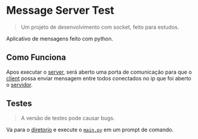 # Message Server Test

> Um projeto de desenvolvimento com socket, feito para estudos.

Aplicativo de mensagens feito com python.

## Como Funciona

Apos executar o [server](bin/server.exe "Windows EXE"), será aberto uma porta de comunicação para que o [client](bin/client.exe "Windows EXE") possa enviar mensagem entre todos conectados no ip que foi aberto o [servidor](bin/server.exe "Windows EXE").

## Testes

> A versão de testes pode causar bugs.

Va para o [diretorio](test/) e execute o [`main.py`](test/main.py) em um prompt de comando.
